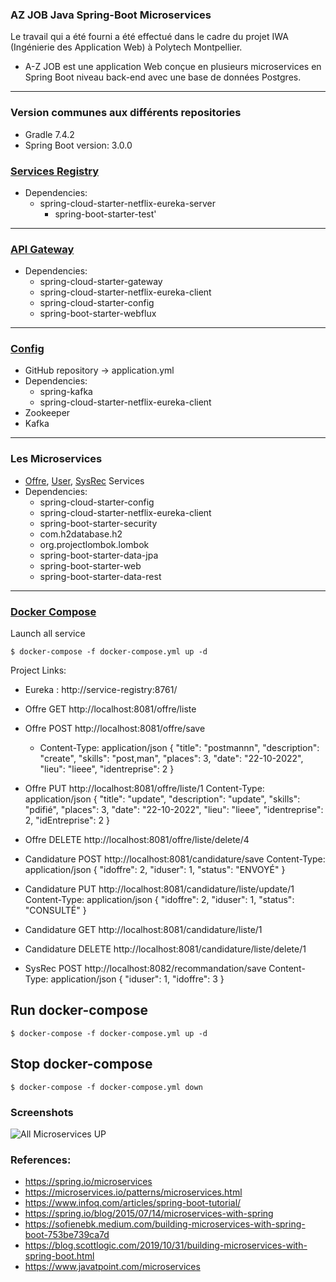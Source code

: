 ### AZ JOB Java Spring-Boot Microservices 
Le travail qui a été fourni a été effectué dans le cadre du projet IWA (Ingénierie des Application Web) à Polytech Montpellier.
- A-Z JOB est une application Web conçue en plusieurs microservices en Spring Boot niveau back-end avec une base de données Postgres. 
---
### Version communes  aux différents repositories
  - Gradle 7.4.2
  - Spring Boot version: 3.0.0

### [Services Registry](eurekaserver-azjob)
- Dependencies:
  - spring-cloud-starter-netflix-eureka-server
	- spring-boot-starter-test'
---
### [API Gateway]()
- Dependencies:
  - spring-cloud-starter-gateway  
  - spring-cloud-starter-netflix-eureka-client
  - spring-cloud-starter-config
  - spring-boot-starter-webflux
---
### [Config]()
- GitHub repository -> application.yml 
- Dependencies:
  - spring-kafka
  - spring-cloud-starter-netflix-eureka-client
- Zookeeper 
- Kafka
---

### Les Microservices
- [Offre](offre), [User](user), [SysRec](sys-rec) Services
- Dependencies:
  - spring-cloud-starter-config
  - spring-cloud-starter-netflix-eureka-client
  - spring-boot-starter-security
  - com.h2database.h2
  - org.projectlombok.lombok
  - spring-boot-starter-data-jpa
  - spring-boot-starter-web 
  - spring-boot-starter-data-rest
---

### [Docker Compose]()
Launch all service
```shell
$ docker-compose -f docker-compose.yml up -d
```

Project Links: 
- Eureka : http://service-registry:8761/
- Offre GET http://localhost:8081/offre/liste
- Offre POST http://localhost:8081/offre/save
  - Content-Type: application/json
    {
    "title": "postmannn",
    "description": "create",
    "skills": "post,man",
    "places": 3,
    "date": "22-10-2022",
    "lieu": "lieee",
    "identreprise": 2
    }
- Offre PUT http://localhost:8081/offre/liste/1
  Content-Type: application/json
  {
  "title": "update",
  "description": "update",
  "skills": "pdifié",
  "places": 3,
  "date": "22-10-2022",
  "lieu": "lieee",
  "identreprise": 2,
  "idEntreprise": 2
  }
- Offre DELETE http://localhost:8081/offre/liste/delete/4
- Candidature POST http://localhost:8081/candidature/save
  Content-Type: application/json
  {
  "idoffre": 2,
  "iduser": 1,
  "status": "ENVOYÉ"
  }
- Candidature PUT http://localhost:8081/candidature/liste/update/1
  Content-Type: application/json 
  {
  "idoffre": 2,
  "iduser": 1,
  "status": "CONSULTÉ"
  }
- Candidature GET http://localhost:8081/candidature/liste/1
- Candidature DELETE http://localhost:8081/candidature/liste/delete/1

- SysRec POST http://localhost:8082/recommandation/save
  Content-Type: application/json 
  {
  "iduser": 1,
  "idoffre": 3
  }


## Run docker-compose
```shell
$ docker-compose -f docker-compose.yml up -d
```

## Stop docker-compose
```shell
$ docker-compose -f docker-compose.yml down
```

### Screenshots

![All Microservices UP](files/pictures)

### References:

- https://spring.io/microservices
- https://microservices.io/patterns/microservices.html
- https://www.infoq.com/articles/spring-boot-tutorial/
- https://spring.io/blog/2015/07/14/microservices-with-spring
- https://sofienebk.medium.com/building-microservices-with-spring-boot-753be739ca7d
- https://blog.scottlogic.com/2019/10/31/building-microservices-with-spring-boot.html
- https://www.javatpoint.com/microservices

